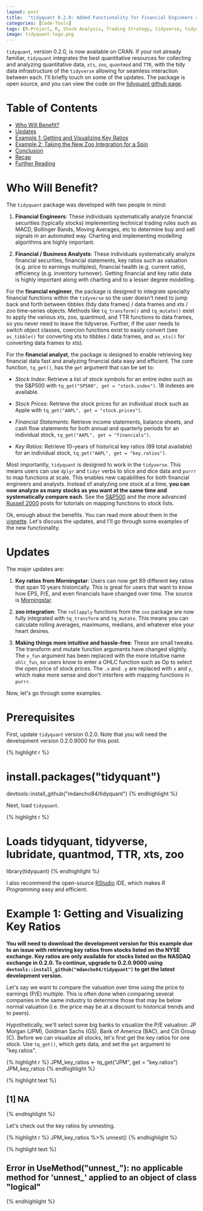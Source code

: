 ```yaml
---
layout: post
title:  "tidyquant 0.2.0: Added Functionality for Financial Engineers and Business Analysts"
categories: [Code-Tools]
tags: [R-Project, R, Stock Analysis, Trading Strategy, tidyverse, tidyquant, quantmod, xts, TTR, zoo, dplyr, tidyr, ggplot2, Learn-R, Learn-Finance]
image: tidyquant-logo.png
---
```




`tidyquant`, version 0.2.0, is now available on CRAN. If your not already familiar, `tidyquant` integrates the best quantitative resources for collecting and analyzing quantitative data, `xts`, `zoo`, `quantmod` and `TTR`, with the tidy data infrastructure of the `tidyverse` allowing for seamless interaction between each. I'll briefly touch on some of the updates. The package is open source, and you can view the code on the [tidyquant github page](https://github.com/mdancho84/tidyquant).


# Table of Contents

  * [Who Will Benefit?](#benefits)
  * [Updates](#updates)
  * [Example 1: Getting and Visualizing Key Ratios](#example1)
  * [Example 2: Taking the New Zoo Integration for a Spin](#example2)
  * [Conclusion](#conclusion)
  * [Recap](#recap)
  * [Further Reading](#further-reading)


# Who Will Benefit? <a class="anchor" id="benefits"></a>

The `tidyquant` package was developed with two people in mind:

1. __Financial Engineers__: These individuals systematically analyze financial securities (typically stocks) implementing technical trading rules such as MACD, Bollinger Bands, Moving Averages, etc to determine buy and sell signals in an automated way. Charting and implementing modelling algorithms are highly important. 

2. __Financial / Business Analysts__: These individuals systematically analyze financial securities, financial statements, key ratios such as valuation (e.g. price to earnings multiples), financial health (e.g. current ratio), efficiency (e.g. inventory turnover). Getting financial and key ratio data is highly important along with charting and to a lesser degree modelling.


For the __financial engineer__, the package is designed to integrate specialty financial functions within the `tidyverse` so the user doesn't need to jump back and forth between tibbles (tidy data frames) / data frames and xts / zoo time-series objects. Methods like `tq_transform()` and `tq_mutate()` exist to apply the various xts, zoo, quantmod, and TTR functions to data frames, so you never need to leave the tidyverse. Further, if the user needs to switch object classes, coercion functions exist to easily convert (see `as_tibble()` for converting xts to tibbles / data frames, and `as_xts()` for converting data frames to xts).

For the __financial analyst__, the package is designed to enable retrieving key financial data fast and analyzing financial data easy and efficient. The core function, `tq_get()`, has the `get` argument that can be set to:

* _Stock Index_: Retrieve a list of stock symbols for an entire index such as the S&amp;P500 with `tq_get("SP500", get = "stock.index")`. 18 indexes are available.


* _Stock Prices_: Retrieve the stock prices for an individual stock such as Apple with `tq_get("AAPL", get = "stock.prices")`.


* _Financial Statements_: Retrieve income statements, balance sheets, and cash flow statements for both annual and quarterly periods for an individual stock, `tq_get("AAPL", get = "financials")`.


* _Key Ratios_: Retrieve 10-years of historical key ratios (89 total available) for an individual stock, `tq_get("AAPL", get = "key.ratios")`.  

Most importantly, `tidyquant` is designed to work in the `tidyverse`. This means users can use `dplyr` and `tidyr` verbs to slice and dice data and `purrr` to map functions at scale. This enables new capabilities for both financial engineers and analysts. Instead of analyzing one stock at a time, __you can now analyze as many stocks as you want at the same time and systematically compare each__. See the [S&amp;P500](http://www.mattdancho.com/investments/2016/10/23/SP500_Analysis.html) and the more advanced [Russell 2000](http://www.mattdancho.com/investments/2016/11/30/Russell2000_Analysis.html) posts for tutorials on mapping functions to stock lists.

Ok, enough about the benefits. You can read more about them in the [vignette](https://cran.r-project.org/web/packages/tidyquant/vignettes/tidyquant.html). Let's discuss the updates, and I'll go through some examples of the new functionality.

# Updates <a class="anchor" id="updates"></a>

The major updates are:

1. __Key ratios from Morningstar__: Users can now get 89 different key ratios that span 10 years historically. This is great for users that want to know how EPS, P/E, and even financials have changed over time. The source is [Morningstar](https://www.morningstar.com).
    
    
2. __zoo integration__: The `rollapply` functions from the `zoo` package are now fully integrated with `tq_transform` and `tq_mutate`. This means you can calculate rolling averages, maximums, medians, and whatever else your heart desires. 

3. __Making things more intuitive and hassle-free__: These are small tweaks. The transform and mutate function arguments have changed slightly. The `x_fun` argument has been replaced with the more intuitive name `ohlc_fun`, so users know to enter a OHLC function such as Op to select the open price of stock prices. The `.x` and `.y` are replaced with `x` and `y`, which make more sense and don't interfere with mapping functions in `purrr`.


Now, let's go through some examples.

# Prerequisites

First, update `tidyquant` version 0.2.0. Note that you will need the development version 0.2.0.9000 for this post.


{% highlight r %}
# install.packages("tidyquant")
devtools::install_github("mdancho84/tidyquant")
{% endhighlight %}

Next, load `tidyquant`.


{% highlight r %}
# Loads tidyquant, tidyverse, lubridate, quantmod, TTR, xts, zoo
library(tidyquant)
{% endhighlight %}


I also recommend the open-source [RStudio](https://www.rstudio.com/) IDE, which makes _R Programming_ easy and efficient.

# Example 1: Getting and Visualizing Key Ratios <a class="anchor" id="example1"></a>

__You will need to download the development version for this example due to an issue with retrieving key ratios from stocks listed on the NYSE exchange. Key ratios are only available for stocks listed on the NASDAQ exchange in 0.2.0. To continue, upgrade to 0.2.0.9000 using `devtools::install_github("mdancho84/tidyquant")` to get the latest development version.__

Let's say we want to compare the valuation over time using the price to earnings (P/E) multiple. This is often done when comparing several companies in the same industry to determine those that may be below normal valuation (i.e. the price may be at a discount to historical trends and to peers). 

Hypothetically, we'll select some big banks to visualize the P/E valuation: JP Morgan (JPM), Goldman Sachs (GS), Bank of America (BAC), and Citi Group (C). Before we can visualize all stocks, let's first get the key ratios for one stock. Use `tq_get()`, which gets data, and set the `get` argument to "key.ratios".


{% highlight r %}
JPM_key_ratios <- tq_get("JPM", get = "key.ratios")
JPM_key_ratios
{% endhighlight %}



{% highlight text %}
## [1] NA
{% endhighlight %}

Let's check out the key ratios by unnesting.


{% highlight r %}
JPM_key_ratios %>%
    unnest()
{% endhighlight %}



{% highlight text %}
## Error in UseMethod("unnest_"): no applicable method for 'unnest_' applied to an object of class "logical"
{% endhighlight %}

















